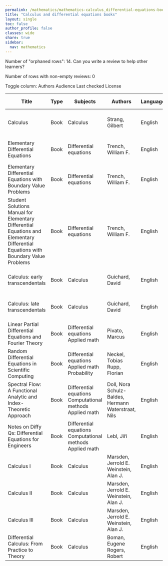 ```yaml
---
permalink: /mathematics/mathematics-calculus_differential-equations-books/
title: "Calculus and differential equations books"
layout: single
toc: false
author_profile: false
classes: wide
share: true
sidebar:
  nav: mathematics
---
```


Number of "orphaned rows": 14. Can you write a review to help other learners?

Number of rows with non-empty reviews: 0

<div class="table_cols_toggles">
Toggle column: <a class="toggle-vis btn btn--danger" data-column="3">Authors</a> <a class="toggle-vis btn btn--danger" data-column="5">Audience</a> <a class="toggle-vis btn btn--danger" data-column="8">Last checked</a> <a class="toggle-vis btn btn--danger" data-column="9">License</a>
</div>
<table class="display" style="width:100%">
<thead>
<tr>
    <th>Title</th>
    <th>Type</th>
    <th>Subjects</th>
    <th>Authors</th>
    <th>Language</th>
    <th>Audience</th>
    <th>Reviews</th>
    <th>URLs</th>
    <th>Last checked</th>
    <th>License</th>
</tr>
</thead>
<tbody>
<tr>
    <td>Calculus</td>
    <td>Book</td>
    <td>Calculus</td>
    <td>Strang, Gilbert</td>
    <td>English</td>
    <td>Undergrad</td>
    <td></td>
    <td><a href="https://ocw.mit.edu/courses/res-18-001-calculus-fall-2023/mitres_18_001_f17_full_book.pdf" target="_blank">PDF</a><br><a href="https://ocw.mit.edu/courses/res-18-001-calculus-fall-2023/" target="_blank">Site</a></td>
    <td>2023-11-19</td>
    <td>CC BY-NC-SA 4.0 DEED</td>
</tr>
<tr>
    <td>Elementary Differential Equations</td>
    <td>Book</td>
    <td>Differential equations</td>
    <td>Trench, William F. </td>
    <td>English</td>
    <td>Undergrad</td>
    <td></td>
    <td><a href="https://digitalcommons.trinity.edu/cgi/viewcontent.cgi?article=1007&context=mono" target="_blank">PDF</a><br><a href="https://digitalcommons.trinity.edu/cgi/viewcontent.cgi?filename=0&article=1007&context=mono&type=additional" target="_blank">LATEX</a><br><a href="https://digitalcommons.trinity.edu/mono/8/" target="_blank">Site</a></td>
    <td>2023-11-19</td>
    <td>CC BY-NC-SA 3.0 DEED</td>
</tr>
<tr>
    <td>Elementary Differential Equations with Boundary Value Problems</td>
    <td>Book</td>
    <td>Differential equations</td>
    <td>Trench, William F. </td>
    <td>English</td>
    <td>Undergrad</td>
    <td></td>
    <td><a href="https://digitalcommons.trinity.edu/cgi/viewcontent.cgi?article=1008&context=mono" target="_blank">PDF</a><br><a href="https://digitalcommons.trinity.edu/cgi/viewcontent.cgi?filename=0&article=1008&context=mono&type=additional" target="_blank">LATEX</a><br><a href="https://digitalcommons.trinity.edu/mono/9/" target="_blank">Site</a></td>
    <td>2023-11-19</td>
    <td>CC BY-NC-SA 3.0 DEED</td>
</tr>
<tr>
    <td>Student Solutions Manual for Elementary Differential Equations and Elementary Differential Equations with Boundary Value Problems</td>
    <td>Book</td>
    <td>Differential equations</td>
    <td>Trench, William F. </td>
    <td>English</td>
    <td>Undergrad</td>
    <td></td>
    <td><a href="https://digitalcommons.trinity.edu/cgi/viewcontent.cgi?article=1009&context=mono" target="_blank">PDF</a><br><a href="https://digitalcommons.trinity.edu/mono/10/" target="_blank">Site</a></td>
    <td>2023-11-19</td>
    <td>CC BY-NC-SA 3.0 DEED</td>
</tr>
<tr>
    <td>Calculus: early transcendentals</td>
    <td>Book</td>
    <td>Calculus</td>
    <td>Guichard, David</td>
    <td>English</td>
    <td>Undergrad</td>
    <td></td>
    <td><a href="https://www.whitman.edu/mathematics/multivariable/multivariable.pdf" target="_blank">PDF</a><br><a href="https://www.whitman.edu/mathematics/calculus_online/" target="_blank">Web</a><br><a href="https://www.whitman.edu/mathematics/multivariable/" target="_blank">Site</a></td>
    <td>2023-12-09</td>
    <td>CC BY-NC-SA 3.0 DEED</td>
</tr>
<tr>
    <td>Calculus: late transcendentals</td>
    <td>Book</td>
    <td>Calculus</td>
    <td>Guichard, David</td>
    <td>English</td>
    <td>Undergrad</td>
    <td></td>
    <td><a href="https://www.whitman.edu/mathematics/multivariable_late/multivariable_late.pdf" target="_blank">PDF</a><br><a href="https://www.whitman.edu/mathematics/calculus_late_online/" target="_blank">Web</a><br><a href="https://www.whitman.edu/mathematics/multivariable/" target="_blank">Site</a></td>
    <td>2023-12-09</td>
    <td>CC BY-NC-SA 3.0 DEED</td>
</tr>
<tr>
    <td>Linear Partial Differential Equations and Fourier Theory</td>
    <td>Book</td>
    <td>Differential equations<br>Applied math</td>
    <td>Pivato, Marcus</td>
    <td>English</td>
    <td>Undergrad</td>
    <td></td>
    <td><a href="http://euclid.trentu.ca/pde/pde.pdf" target="_blank">PDF</a><br><a href="http://euclid.trentu.ca/pde/" target="_blank">Site</a></td>
    <td>2023-12-09</td>
    <td>Personal use</td>
</tr>
<tr>
    <td>Random Differential Equations in Scientific Computing</td>
    <td>Book</td>
    <td>Differential equations<br>Applied math<br>Probability</td>
    <td>Neckel, Tobias<br>Rupp, Florian</td>
    <td>English</td>
    <td>Grad</td>
    <td></td>
    <td><a href="https://www.degruyter.com/document/doi/10.2478/9788376560267/pdf" target="_blank">PDF</a><br><a href="https://www.degruyter.com/document/doi/10.2478/9788376560267/html" target="_blank">Site</a></td>
    <td>2023-12-16</td>
    <td>CC BY-NC-ND 3.0 DEED</td>
</tr>
<tr>
    <td>Spectral Flow: A Functional Analytic and Index-Theoretic Approach</td>
    <td>Book</td>
    <td>Differential equations<br>Computational methods<br>Applied math</td>
    <td>Doll, Nora<br>Schulz-Baldes, Hermann<br>Waterstraat, Nils</td>
    <td>English</td>
    <td>Grad</td>
    <td></td>
    <td><a href="https://www.degruyter.com/document/doi/10.1515/9783111172477/pdf" target="_blank">PDF</a><br><a href="https://www.degruyter.com/document/doi/10.1515/9783111172477/epub" target="_blank">EPUB</a><br><a href="https://www.degruyter.com/document/doi/10.1515/9783111172477/html" target="_blank">Site</a></td>
    <td>2023-12-09</td>
    <td>CC BY-NC-ND 4.0 DEED</td>
</tr>
<tr>
    <td>Notes on Diffy Qs: Differential Equations for Engineers</td>
    <td>Book</td>
    <td>Differential equations<br>Computational methods<br>Applied math</td>
    <td>Lebl, Jiří</td>
    <td>English</td>
    <td>Undergrad</td>
    <td></td>
    <td><a href="https://www.jirka.org/diffyqs/diffyqs.pdf" target="_blank">PDF</a><br><a href="https://www.jirka.org/diffyqs/html/diffyqs.html" target="_blank">Web</a><br><a href="https://youtube.com/playlist?list=PLRfQb6m35rf5E7QllafnyOXD0tHHI_N9E" target="_blank">Videos</a><br><a href="https://www.jirka.org/diffyqs/" target="_blank">Site</a></td>
    <td>2023-12-22</td>
    <td>CC BY-NC-SA 4.0 DEED</td>
</tr>
<tr>
    <td>Calculus I</td>
    <td>Book</td>
    <td>Calculus</td>
    <td>Marsden, Jerrold E.<br>Weinstein, Alan J.</td>
    <td>English</td>
    <td>Undergrad</td>
    <td></td>
    <td><a href="https://authors.library.caltech.edu/records/00arw-c5851" target="_blank">Site</a></td>
    <td>2023-12-22</td>
    <td></td>
</tr>
<tr>
    <td>Calculus II</td>
    <td>Book</td>
    <td>Calculus</td>
    <td>Marsden, Jerrold E.<br>Weinstein, Alan J.</td>
    <td>English</td>
    <td>Undergrad</td>
    <td></td>
    <td><a href="https://authors.library.caltech.edu/records/hb74n-f9x09" target="_blank">Site</a></td>
    <td>2023-12-22</td>
    <td></td>
</tr>
<tr>
    <td>Calculus III</td>
    <td>Book</td>
    <td>Calculus</td>
    <td>Marsden, Jerrold E.<br>Weinstein, Alan J.</td>
    <td>English</td>
    <td>Undergrad</td>
    <td></td>
    <td><a href="https://authors.library.caltech.edu/records/rg25s-crx26" target="_blank">Site</a></td>
    <td>2023-12-22</td>
    <td></td>
</tr>
<tr>
    <td>Differential Calculus: From Practice to Theory</td>
    <td>Book</td>
    <td>Calculus</td>
    <td>Boman, Eugene<br>Rogers, Robert</td>
    <td>English</td>
    <td>Undergrad</td>
    <td></td>
    <td><a href="https://knightscholar.geneseo.edu/cgi/viewcontent.cgi?article=1031&context=oer-ost" target="_blank">PDF</a><br><a href="https://milneopentextbooks.org/differential-calculus-from-practice-to-theory/" target="_blank">Site</a></td>
    <td>2023-12-22</td>
    <td>CC BY-NC-SA 4.0 DEED</td>
</tr>
<tfoot>
<tr>
    <td></td>
    <td></td>
    <td></td>
    <td></td>
    <td></td>
    <td></td>
    <td></td>
    <td></td>
    <td></td>
    <td></td>
</tr>
</tfoot>
